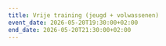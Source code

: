 ```yaml
---
title: Vrije training (jeugd + volwassenen)
event_date: 2026-05-20T19:30:00+02:00
end_date: 2026-05-20T21:30:00+02:00
---
```

